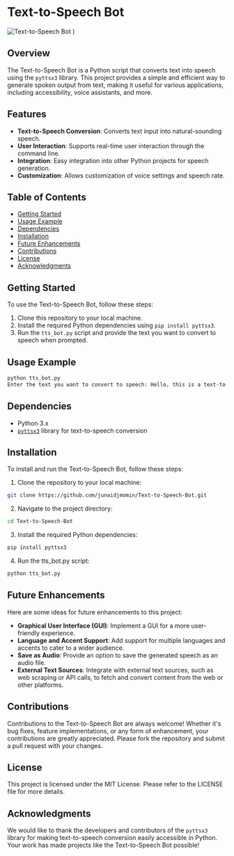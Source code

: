 # Text-to-Speech Bot

![Text-to-Speech Bot](!https://fileserviceuploadsperm.blob.core.windows.net/files/file-HOOn3I5qkEjdgWJTLhYr9lny?se=2023-10-20T06%3A50%3A54Z&sp=r&sv=2021-08-06&sr=b&rscd=attachment%3B%20filename%3D577f8820-edc4-42fd-8d8c-b91d07c6df23.webp&sig=gTN2HsMYzRl74OW6UMfPlGQCvR2aCRhX9mFmqR4njdo%3D)
)

## Overview

The Text-to-Speech Bot is a Python script that converts text into speech using the `pyttsx3` library. This project provides a simple and efficient way to generate spoken output from text, making it useful for various applications, including accessibility, voice assistants, and more.

## Features

- **Text-to-Speech Conversion**: Converts text input into natural-sounding speech.
- **User Interaction**: Supports real-time user interaction through the command line.
- **Integration**: Easy integration into other Python projects for speech generation.
- **Customization**: Allows customization of voice settings and speech rate.

## Table of Contents

- [Getting Started](#getting-started)
- [Usage Example](#usage-example)
- [Dependencies](#dependencies)
- [Installation](#installation)
- [Future Enhancements](#future-enhancements)
- [Contributions](#contributions)
- [License](#license)
- [Acknowledgments](#acknowledgments)

## Getting Started

To use the Text-to-Speech Bot, follow these steps:

1. Clone this repository to your local machine.
2. Install the required Python dependencies using `pip install pyttsx3`.
3. Run the `tts_bot.py` script and provide the text you want to convert to speech when prompted.

## Usage Example

```bash
python tts_bot.py
Enter the text you want to convert to speech: Hello, this is a text-to-speech bot.
```

## Dependencies

- Python 3.x
- [`pyttsx3`](https://pypi.org/project/pyttsx3/) library for text-to-speech conversion

## Installation

To install and run the Text-to-Speech Bot, follow these steps:

1. Clone the repository to your local machine:

```bash
git clone https://github.com/junaidjmomin/Text-to-Speech-Bot.git
```

2. Navigate to the project directory:

```bash
cd Text-to-Speech-Bot
```

3. Install the required Python dependencies:

```bash
pip install pyttsx3
```

4. Run the tts_bot.py script:

```bash
python tts_bot.py
```

## Future Enhancements

Here are some ideas for future enhancements to this project:

- **Graphical User Interface (GUI)**: Implement a GUI for a more user-friendly experience.
- **Language and Accent Support**: Add support for multiple languages and accents to cater to a wider audience.
- **Save as Audio**: Provide an option to save the generated speech as an audio file.
- **External Text Sources**: Integrate with external text sources, such as web scraping or API calls, to fetch and convert content from the web or other platforms.

## Contributions

Contributions to the Text-to-Speech Bot are always welcome! Whether it's bug fixes, feature implementations, or any form of enhancement, your contributions are greatly appreciated. Please fork the repository and submit a pull request with your changes.

## License

This project is licensed under the MIT License. Please refer to the LICENSE file for more details.

## Acknowledgments

We would like to thank the developers and contributors of the `pyttsx3` library for making text-to-speech conversion easily accessible in Python. Your work has made projects like the Text-to-Speech Bot possible!
```
